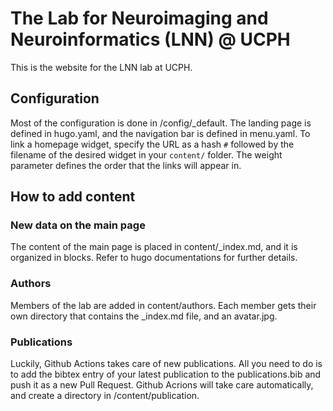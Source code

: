 # The Lab for Neuroimaging and Neuroinformatics (LNN) @ UCPH

This is the website for the LNN lab at UCPH. 

## Configuration

Most of the configuration is done in /config/_default. The landing page is defined in hugo.yaml, and the navigation bar is defined in menu.yaml. To link a homepage widget, specify the URL as a hash `#` followed by the filename of the desired widget in your `content/` folder. The weight parameter defines the order that the links will appear in. 

## How to add content

### New data on the main page
The content of the main page is placed in content/_index.md, and it is organized in blocks. Refer to hugo documentations for further details. 

### Authors
Members of the lab are added in content/authors. Each member gets their own directory that contains the _index.md file, and an avatar.jpg. 

### Publications
Luckily, Github Actions takes care of new publications. All you need to do is to add the bibtex entry of your latest publication to the publications.bib and push it as a new Pull Request. Github Acrions will take care automatically, and create a directory in /content/publication.

